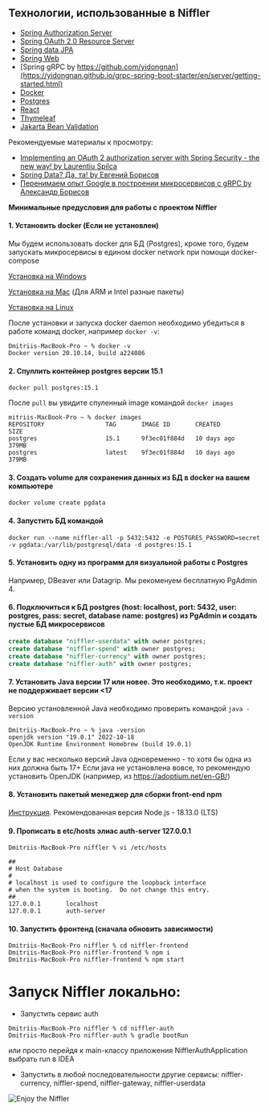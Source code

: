 ## **Технологии, использованные в Niffler**
- [Spring Authorization Server](https://spring.io/projects/spring-authorization-server)
- [Spring OAuth 2.0 Resource Server](https://docs.spring.io/spring-security/reference/servlet/oauth2/resource-server/index.html)
- [Spring data JPA](https://spring.io/projects/spring-data-jpa)
- [Spring Web](https://docs.spring.io/spring-framework/docs/current/reference/html/web.html#spring-web)
- [Spring gRPC by https://github.com/yidongnan](https://yidongnan.github.io/grpc-spring-boot-starter/en/server/getting-started.html)
- [Docker](https://www.docker.com/resources/what-container/)
- [Postgres](https://www.postgresql.org/about/)
- [React](https://ru.reactjs.org/docs/getting-started.html)
- [Thymeleaf](https://www.thymeleaf.org/)
- [Jakarta Bean Validation](https://beanvalidation.org/)

Рекомендуемые материалы к просмотру:

- [Implementing an OAuth 2 authorization server with Spring Security - the new way! by Laurentiu Spilca](https://youtu.be/DaUGKnA7aro)
- [Spring Data? Да, та! by Евгений Борисов](https://youtu.be/nwM7A4TwU3M)
- [Перенимаем опыт Google в построении микросервисов с gRPC by Александр Борисов](https://youtu.be/zPbaKUIcFx0)




**Минимальные предусловия для работы с проектом Niffler**

#### 1. Установить docker (Если не установлен)
Мы будем использовать docker для БД (Postgres), кроме того, будем запускать микросервисы в едином docker network при помощи docker-compose

[Установка на Windows](https://docs.docker.com/desktop/install/windows-install/)

[Установка на Mac](https://docs.docker.com/desktop/install/mac-install/) (Для ARM и Intel разные пакеты)

[Установка на Linux](https://docs.docker.com/desktop/install/linux-install/)

После установки и запуска docker daemon необходимо убедиться в работе команд docker, например `docker -v`:
```posh
Dmitriis-MacBook-Pro ~ % docker -v
Docker version 20.10.14, build a224086
```
#### 2. Спуллить контейнер postgres версии 15.1
```posh
docker pull postgres:15.1
```
После `pull` вы увидите спуленный image командой `docker images`

```posh
mitriis-MacBook-Pro ~ % docker images            
REPOSITORY                 TAG       IMAGE ID       CREATED        SIZE
postgres                   15.1      9f3ec01f884d   10 days ago    379MB
postgres                   latest    9f3ec01f884d   10 days ago    379MB
```
#### 3. Создать volume для сохранения данных из БД в docker на вашем компьютере
```posh
docker volume create pgdata
```
#### 4. Запустить БД командой 
```posh
docker run --name niffler-all -p 5432:5432 -e POSTGRES_PASSWORD=secret -v pgdata:/var/lib/postgresql/data -d postgres:15.1
```

#### 5. Установить одну из программ для визуальной работы с Postgres
Например, DBeaver или Datagrip. Мы рекоменуем бесплатную PgAdmin 4.

#### 6. Подключиться к БД postgres (host: localhost, port: 5432, user: postgres, pass: secret, database name: postgres) из PgAdmin и создать пустые БД микросервисов
```sql
create database "niffler-userdata" with owner postgres;
create database "niffler-spend" with owner postgres;
create database "niffler-currency" with owner postgres;
create database "niffler-auth" with owner postgres;
```

#### 7. Установить Java версии 17 или новее. Это необходимо, т.к. проект не поддерживает версии <17
Версию установленной Java необходимо проверить командой `java -version`
```posh
Dmitriis-MacBook-Pro ~ % java -version
openjdk version "19.0.1" 2022-10-18
OpenJDK Runtime Environment Homebrew (build 19.0.1)
```

Если у вас несколько версий Java одновременно - то хотя бы одна из них должна быть 17+
Если java не установлена вовсе, то рекомендую установить OpenJDK (например, из https://adoptium.net/en-GB/)

#### 8. Установить пакетый менеджер для сборки front-end npm
[Инструкция](https://docs.npmjs.com/downloading-and-installing-node-js-and-npm).
Рекомендованная версия Node.js - 18.13.0 (LTS)

#### 9. Прописать в etc/hosts элиас auth-server 127.0.0.1
```posh
Dmitriis-MacBook-Pro niffler % vi /etc/hosts
```
```posh
##
# Host Database
#
# localhost is used to configure the loopback interface
# when the system is booting.  Do not change this entry.
##
127.0.0.1       localhost
127.0.0.1       auth-server
```

#### 10. Запустить фронтенд (сначала обновить зависимости)
```posh
Dmitriis-MacBook-Pro niffler % cd niffler-frontend
Dmitriis-MacBook-Pro niffler-frontend % npm i
Dmitriis-MacBook-Pro niffler-frontend % npm start
```

# Запуск Niffler локально:
- Запустить сервис auth
```posh
Dmitriis-MacBook-Pro niffler % cd niffler-auth
Dmitriis-MacBook-Pro niffler-auth % gradle bootRun
```
или просто перейдя к main-классу приложения NifflerAuthApplication выбрать run в IDEA
- Запустить в любой последовательности другие сервисы: niffler-currency, niffler-spend, niffler-gateway, niffler-userdata


![Enjoy the Niffler](/niffler-frontend/public/images/niffler-logo.png)

